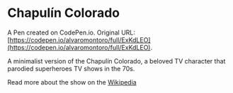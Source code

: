 # Chapulín Colorado

A Pen created on CodePen.io. Original URL: [https://codepen.io/alvaromontoro/full/ExKdLEO](https://codepen.io/alvaromontoro/full/ExKdLEO).

A minimalist version of the Chapulín Colorado, a beloved TV character that parodied superheroes TV shows in the 70s.

Read more about the show on the [Wikipedia](https://en.wikipedia.org/wiki/El_Chapul%C3%ADn_Colorado)
